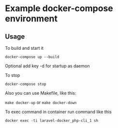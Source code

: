 # Example docker-compose environment

## Usage

To build and start it

`docker-compose up --build` 

Optional add key -d for startup as daemon

To stop

`docker-compose stop`

Also you can use Makefile, like this:

`make docker-up` or `make docker-down`

To exec command in container run command like this

`docker exec -ti laravel-docker_php-cli_1 sh`